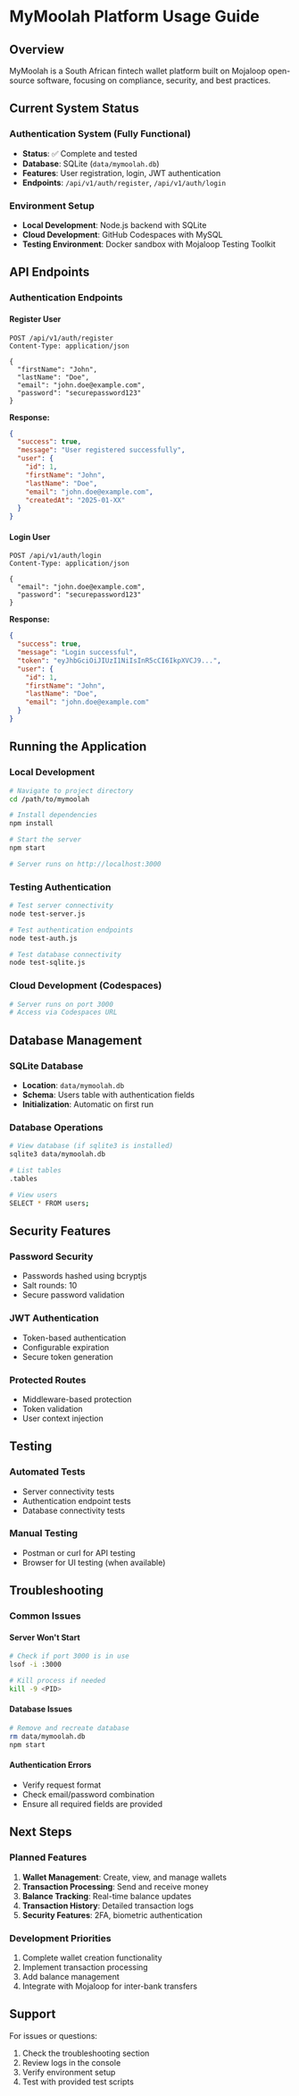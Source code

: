 # MyMoolah Platform Usage Guide

## Overview
MyMoolah is a South African fintech wallet platform built on Mojaloop open-source software, focusing on compliance, security, and best practices.

## Current System Status

### Authentication System (Fully Functional)
- **Status**: ✅ Complete and tested
- **Database**: SQLite (`data/mymoolah.db`)
- **Features**: User registration, login, JWT authentication
- **Endpoints**: `/api/v1/auth/register`, `/api/v1/auth/login`

### Environment Setup
- **Local Development**: Node.js backend with SQLite
- **Cloud Development**: GitHub Codespaces with MySQL
- **Testing Environment**: Docker sandbox with Mojaloop Testing Toolkit

## API Endpoints

### Authentication Endpoints

#### Register User
```http
POST /api/v1/auth/register
Content-Type: application/json

{
  "firstName": "John",
  "lastName": "Doe",
  "email": "john.doe@example.com",
  "password": "securepassword123"
}
```

**Response:**
```json
{
  "success": true,
  "message": "User registered successfully",
  "user": {
    "id": 1,
    "firstName": "John",
    "lastName": "Doe",
    "email": "john.doe@example.com",
    "createdAt": "2025-01-XX"
  }
}
```

#### Login User
```http
POST /api/v1/auth/login
Content-Type: application/json

{
  "email": "john.doe@example.com",
  "password": "securepassword123"
}
```

**Response:**
```json
{
  "success": true,
  "message": "Login successful",
  "token": "eyJhbGciOiJIUzI1NiIsInR5cCI6IkpXVCJ9...",
  "user": {
    "id": 1,
    "firstName": "John",
    "lastName": "Doe",
    "email": "john.doe@example.com"
  }
}
```

## Running the Application

### Local Development
```bash
# Navigate to project directory
cd /path/to/mymoolah

# Install dependencies
npm install

# Start the server
npm start

# Server runs on http://localhost:3000
```

### Testing Authentication
```bash
# Test server connectivity
node test-server.js

# Test authentication endpoints
node test-auth.js

# Test database connectivity
node test-sqlite.js
```

### Cloud Development (Codespaces)
```bash
# Server runs on port 3000
# Access via Codespaces URL
```

## Database Management

### SQLite Database
- **Location**: `data/mymoolah.db`
- **Schema**: Users table with authentication fields
- **Initialization**: Automatic on first run

### Database Operations
```bash
# View database (if sqlite3 is installed)
sqlite3 data/mymoolah.db

# List tables
.tables

# View users
SELECT * FROM users;
```

## Security Features

### Password Security
- Passwords hashed using bcryptjs
- Salt rounds: 10
- Secure password validation

### JWT Authentication
- Token-based authentication
- Configurable expiration
- Secure token generation

### Protected Routes
- Middleware-based protection
- Token validation
- User context injection

## Testing

### Automated Tests
- Server connectivity tests
- Authentication endpoint tests
- Database connectivity tests

### Manual Testing
- Postman or curl for API testing
- Browser for UI testing (when available)

## Troubleshooting

### Common Issues

#### Server Won't Start
```bash
# Check if port 3000 is in use
lsof -i :3000

# Kill process if needed
kill -9 <PID>
```

#### Database Issues
```bash
# Remove and recreate database
rm data/mymoolah.db
npm start
```

#### Authentication Errors
- Verify request format
- Check email/password combination
- Ensure all required fields are provided

## Next Steps

### Planned Features
1. **Wallet Management**: Create, view, and manage wallets
2. **Transaction Processing**: Send and receive money
3. **Balance Tracking**: Real-time balance updates
4. **Transaction History**: Detailed transaction logs
5. **Security Features**: 2FA, biometric authentication

### Development Priorities
1. Complete wallet creation functionality
2. Implement transaction processing
3. Add balance management
4. Integrate with Mojaloop for inter-bank transfers

## Support

For issues or questions:
1. Check the troubleshooting section
2. Review logs in the console
3. Verify environment setup
4. Test with provided test scripts 